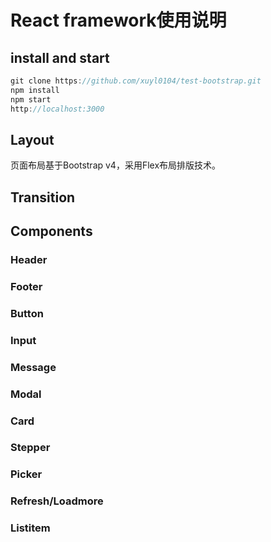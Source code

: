 # React framework使用说明

## install and start

```javascript
git clone https://github.com/xuyl0104/test-bootstrap.git
npm install
npm start
http://localhost:3000
```

## Layout

页面布局基于Bootstrap v4，采用Flex布局排版技术。

## Transition

## Components

### Header

### Footer

### Button

### Input

### Message

### Modal

### Card

### Stepper

### Picker

### Refresh/Loadmore

### Listitem